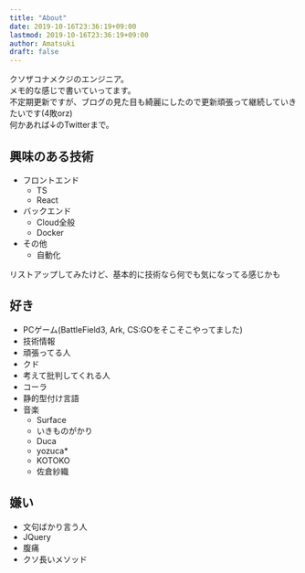 ```yaml
---
title: "About"
date: 2019-10-16T23:36:19+09:00
lastmod: 2019-10-16T23:36:19+09:00
author: Amatsuki
draft: false
---
```

クソザコナメクジのエンジニア。  
メモ的な感じで書いていってます。  
不定期更新ですが、ブログの見た目も綺麗にしたので更新頑張って継続していきたいです(4敗orz)  
何かあれば↓のTwitterまで。

## 興味のある技術
- フロントエンド
    - TS
    - React
- バックエンド
    - Cloud全般
    - Docker
- その他
    - 自動化

リストアップしてみたけど、基本的に技術なら何でも気になってる感じかも

## 好き
- PCゲーム(BattleField3, Ark, CS:GOをそこそこやってました)
- 技術情報
- 頑張ってる人
- クド
- 考えて批判してくれる人
- コーラ
- 静的型付け言語
- 音楽
    - Surface
    - いきものがかり
    - Duca
    - yozuca*
    - KOTOKO
    - 佐倉紗織

## 嫌い
- 文句ばかり言う人
- JQuery
- 腹痛
- クソ長いメソッド
